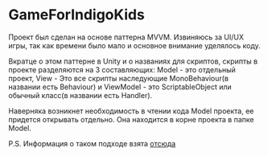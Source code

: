# GameForIndigoKids

Проект был сделан на основе паттерна MVVM. Извиняюсь за UI/UX игры, так как времени было мало и основное внимание уделялось коду.

Вкратце о этом паттерне в Unity и о названиях для скриптов, cкрипты в проекте разделяются на 3 составляющих: Model - это отдельный проект, View - Это все скрипты наследующие MonoBehaviour(в названии есть Behaviour) и ViewModel - это ScriptableObject или обычный класс(в названии есть Handler).

Наверняка возникнет необходимость в чтении кода Model проекта, ее придется открывать отдельно. Она находится в корне проекта в папке Model.

P.S. Информация о таком подходе взята [отсюда](https://goo.gl/XPMgL7)
